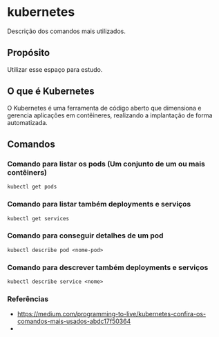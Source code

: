 # kubernetes
Descrição dos comandos mais utilizados. 
## Propósito
Utilizar esse espaço para estudo.

## O que é Kubernetes
O Kubernetes é uma ferramenta de código aberto que dimensiona e gerencia aplicações em contêineres, realizando a implantação de forma automatizada.

## Comandos

### Comando para listar os pods (Um conjunto de um ou mais contêiners)
    kubectl get pods
### Comando para listar também deployments e serviços
    kubectl get services
### Comando para conseguir detalhes de um pod
    kubectl describe pod <nome-pod>
### Comando para descrever também deployments e serviços
    kubectl describe service <nome>


### Referências
* https://medium.com/programming-to-live/kubernetes-confira-os-comandos-mais-usados-abdc17f50364
* 
